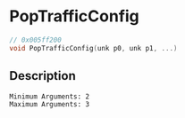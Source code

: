 # PopTrafficConfig
```c
// 0x005ff200
void PopTrafficConfig(unk p0, unk p1, ...)
```
## Description
```
Minimum Arguments: 2
Maximum Arguments: 3
```
